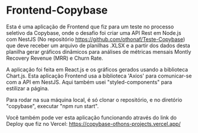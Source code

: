 # Frontend-Copybase

Esta é uma aplicação de Frontend que fiz para um teste no processo seletivo da Copybase, onde o desafio foi criar uma API Rest em Node.js com NestJS (No repositório https://github.com/othonaf/Teste-Copybase) que deve receber um arquivo de planilhas .XLSX e a partir dos dados desta planilha gerar gráficos dinâmicos para análises de métricas mensais Montly Recovery Revenue (MRR) e Churn Rate.

A aplicação foi feita em React.js e os gráficos gerados usando a biblioteca Chart.js.
Esta aplicação Frontend usa a biblioteca 'Axios' para comunicar-se com a API em NestJS. 
Aqui também usei "styled-components" para estilizar a página.

Para rodar na sua máquina local, é só clonar o repositório, e no diretório "copybase", executar "npm run start".

Você também pode ver esta aplicação funcionando através do link do Deploy que fiz no Vercel: https://copybase-othons-projects.vercel.app/
